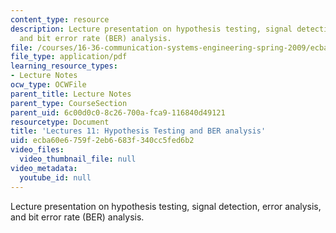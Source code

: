 ```yaml
---
content_type: resource
description: Lecture presentation on hypothesis testing, signal detection, error analysis,
  and bit error rate (BER) analysis.
file: /courses/16-36-communication-systems-engineering-spring-2009/ecba60e6759f2eb6683f340cc5fed6b2_MIT16_36s09_lec11.pdf
file_type: application/pdf
learning_resource_types:
- Lecture Notes
ocw_type: OCWFile
parent_title: Lecture Notes
parent_type: CourseSection
parent_uid: 6c00d0c0-8c26-700a-fca9-116840d49121
resourcetype: Document
title: 'Lectures 11: Hypothesis Testing and BER analysis'
uid: ecba60e6-759f-2eb6-683f-340cc5fed6b2
video_files:
  video_thumbnail_file: null
video_metadata:
  youtube_id: null
---
```

Lecture presentation on hypothesis testing, signal detection, error analysis, and bit error rate (BER) analysis.


